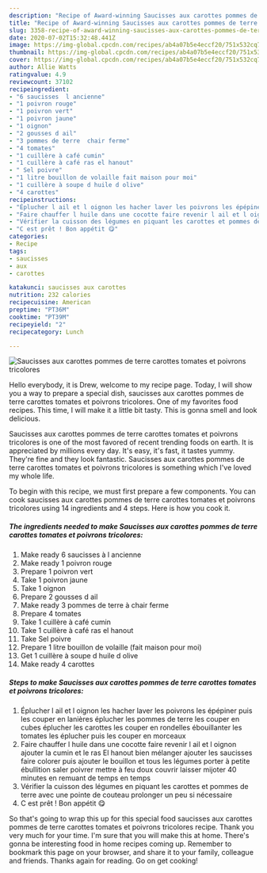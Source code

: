 ```yaml
---
description: "Recipe of Award-winning Saucisses aux carottes pommes de terre carottes tomates et poivrons tricolores"
title: "Recipe of Award-winning Saucisses aux carottes pommes de terre carottes tomates et poivrons tricolores"
slug: 3358-recipe-of-award-winning-saucisses-aux-carottes-pommes-de-terre-carottes-tomates-et-poivrons-tricolores
date: 2020-07-02T15:32:48.441Z
image: https://img-global.cpcdn.com/recipes/ab4a07b5e4eccf20/751x532cq70/saucisses-aux-carottes-pommes-de-terre-carottes-tomates-et-poivrons-tricolores-photo-principale-de-la-recette.jpg
thumbnail: https://img-global.cpcdn.com/recipes/ab4a07b5e4eccf20/751x532cq70/saucisses-aux-carottes-pommes-de-terre-carottes-tomates-et-poivrons-tricolores-photo-principale-de-la-recette.jpg
cover: https://img-global.cpcdn.com/recipes/ab4a07b5e4eccf20/751x532cq70/saucisses-aux-carottes-pommes-de-terre-carottes-tomates-et-poivrons-tricolores-photo-principale-de-la-recette.jpg
author: Allie Watts
ratingvalue: 4.9
reviewcount: 37102
recipeingredient:
- "6 saucisses  l ancienne"
- "1 poivron rouge"
- "1 poivron vert"
- "1 poivron jaune"
- "1 oignon"
- "2 gousses d ail"
- "3 pommes de terre  chair ferme"
- "4 tomates"
- "1 cuillère à café cumin"
- "1 cuillère à café ras el hanout"
- " Sel poivre"
- "1 litre bouillon de volaille fait maison pour moi"
- "1 cuillère à soupe d huile d olive"
- "4 carottes"
recipeinstructions:
- "Éplucher l ail et l oignon les hacher laver les poivrons les épépiner puis les couper en lanières éplucher les pommes de terre les couper en cubes éplucher les carottes les couper en rondelles ébouillanter les tomates les éplucher puis les couper en morceaux"
- "Faire chauffer l huile dans une cocotte faire revenir l ail et l oignon ajouter la cumin et le ras El hanout bien mélanger ajouter les saucisses faire colorer puis ajouter le bouillon et tous les légumes porter à petite ébullition saler poivrer mettre à feu doux couvrir laisser mijoter 40 minutes en remuant de temps en temps"
- "Vérifier la cuisson des légumes en piquant les carottes et pommes de terre avec une pointe de couteau prolonger un peu si nécessaire"
- "C est prêt ! Bon appétit 😋"
categories:
- Recipe
tags:
- saucisses
- aux
- carottes

katakunci: saucisses aux carottes 
nutrition: 232 calories
recipecuisine: American
preptime: "PT36M"
cooktime: "PT39M"
recipeyield: "2"
recipecategory: Lunch

---
```



![Saucisses aux carottes pommes de terre carottes tomates et poivrons tricolores](https://img-global.cpcdn.com/recipes/ab4a07b5e4eccf20/751x532cq70/saucisses-aux-carottes-pommes-de-terre-carottes-tomates-et-poivrons-tricolores-photo-principale-de-la-recette.jpg)

Hello everybody, it is Drew, welcome to my recipe page. Today, I will show you a way to prepare a special dish, saucisses aux carottes pommes de terre carottes tomates et poivrons tricolores. One of my favorites food recipes. This time, I will make it a little bit tasty. This is gonna smell and look delicious.

Saucisses aux carottes pommes de terre carottes tomates et poivrons tricolores is one of the most favored of recent trending foods on earth. It is appreciated by millions every day. It's easy, it's fast, it tastes yummy. They're fine and they look fantastic. Saucisses aux carottes pommes de terre carottes tomates et poivrons tricolores is something which I've loved my whole life.




To begin with this recipe, we must first prepare a few components. You can cook saucisses aux carottes pommes de terre carottes tomates et poivrons tricolores using 14 ingredients and 4 steps. Here is how you cook it.

<!--inarticleads1-->

##### The ingredients needed to make Saucisses aux carottes pommes de terre carottes tomates et poivrons tricolores:

1. Make ready 6 saucisses à l ancienne
1. Make ready 1 poivron rouge
1. Prepare 1 poivron vert
1. Take 1 poivron jaune
1. Take 1 oignon
1. Prepare 2 gousses d ail
1. Make ready 3 pommes de terre à chair ferme
1. Prepare 4 tomates
1. Take 1 cuillère à café cumin
1. Take 1 cuillère à café ras el hanout
1. Take  Sel poivre
1. Prepare 1 litre bouillon de volaille (fait maison pour moi)
1. Get 1 cuillère à soupe d huile d olive
1. Make ready 4 carottes




<!--inarticleads2-->

##### Steps to make Saucisses aux carottes pommes de terre carottes tomates et poivrons tricolores:

1. Éplucher l ail et l oignon les hacher laver les poivrons les épépiner puis les couper en lanières éplucher les pommes de terre les couper en cubes éplucher les carottes les couper en rondelles ébouillanter les tomates les éplucher puis les couper en morceaux
1. Faire chauffer l huile dans une cocotte faire revenir l ail et l oignon ajouter la cumin et le ras El hanout bien mélanger ajouter les saucisses faire colorer puis ajouter le bouillon et tous les légumes porter à petite ébullition saler poivrer mettre à feu doux couvrir laisser mijoter 40 minutes en remuant de temps en temps
1. Vérifier la cuisson des légumes en piquant les carottes et pommes de terre avec une pointe de couteau prolonger un peu si nécessaire
1. C est prêt ! Bon appétit 😋




So that's going to wrap this up for this special food saucisses aux carottes pommes de terre carottes tomates et poivrons tricolores recipe. Thank you very much for your time. I'm sure that you will make this at home. There's gonna be interesting food in home recipes coming up. Remember to bookmark this page on your browser, and share it to your family, colleague and friends. Thanks again for reading. Go on get cooking!
